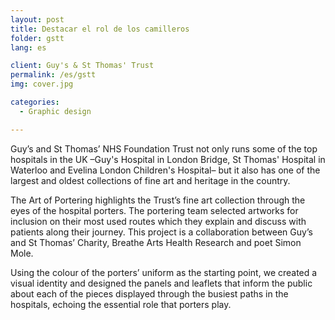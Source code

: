 ```yaml
---
layout: post
title: Destacar el rol de los camilleros
folder: gstt
lang: es

client: Guy's & St Thomas' Trust
permalink: /es/gstt
img: cover.jpg

categories:
  - Graphic design

---
```


Guy’s and St Thomas’ NHS Foundation Trust not only runs some of the top hospitals in the UK –Guy's Hospital in London Bridge, St Thomas' Hospital in Waterloo and Evelina London Children's Hospital– but it also has one of the largest and oldest collections of fine art and heritage in the country.

The Art of Portering highlights the Trust’s fine art collection through the eyes of the hospital porters. The portering team selected artworks for inclusion on their most used routes which they explain and discuss with patients along their journey. This project is a collaboration between Guy’s and St Thomas’ Charity, Breathe Arts Health Research and poet Simon Mole.

Using the colour of the porters’ uniform as the starting point, we created a visual identity and designed the panels and leaflets that inform the public about each of the pieces displayed through the busiest paths in the hospitals, echoing the essential role that porters play.

<!--A key design consideration for this project was to recognise those visiting the hospital are of all ages and cultures, therefore user accessibility was vital to the project’s success. In this case sharp, clear visuals were key to ensure that everyone could interact and understand.-->
